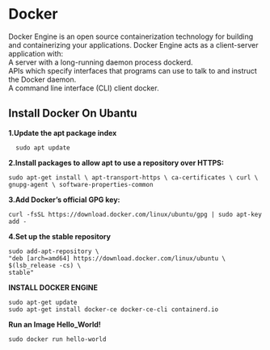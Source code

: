 # Docker
<p> Docker Engine is an open source containerization technology for building and containerizing your applications. Docker Engine acts as a client-server application with:<br>
A server with a long-running daemon process dockerd.<br>
APIs which specify interfaces that programs can use to talk to and instruct the Docker daemon.<br>
A command line interface (CLI) client docker.<br>

## Install Docker On Ubantu

**1.Update the apt package index**
 
   ```  sudo apt update```
   
**2.Install packages to allow apt to use a repository over HTTPS:**  
   
   `sudo apt-get install \
    apt-transport-https \
    ca-certificates \
    curl \
    gnupg-agent \
    software-properties-common`
    
**3.Add Docker’s official GPG key:**

    curl -fsSL https://download.docker.com/linux/ubuntu/gpg | sudo apt-key add -
**4.Set up the stable repository**

    sudo add-apt-repository \
    "deb [arch=amd64] https://download.docker.com/linux/ubuntu \
    $(lsb_release -cs) \
    stable"
   
**INSTALL DOCKER ENGINE**

    sudo apt-get update
    sudo apt-get install docker-ce docker-ce-cli containerd.io
    
**Run an Image Hello_World!**

    sudo docker run hello-world
